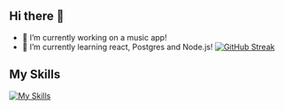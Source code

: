 ## Hi there 👋

- 🔭 I’m currently working on a music app!
- 🌱 I’m currently learning react, Postgres and Node.js!
<a href="https://git.io/streak-stats"><img src="https://streak-stats.demolab.com?user=stowe1&theme=dark" alt="GitHub Streak" /></a>


## My Skills

<p align="center">
  
[![My Skills](https://skillicons.dev/icons?i=rust,java,kotlin,ts,tailwind,idea,webstorm,pycharm,docker,cloudflare,css,js,html,react,vue,git,github,gitlab,maven,graphql,linux,ubuntu,nextjs,py,react,regex,php,mysql,mongodb,nginx,r,redux,azure,aws)](https://skillicons.dev)

</p>
